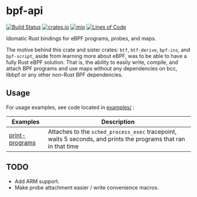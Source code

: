 # bpf-api
[![Build Status](https://github.com/arcjustin/bpf-api/workflows/build/badge.svg)](https://github.com/arcjustin/bpf-api/actions?query=workflow%3Abuild)
[![crates.io](https://img.shields.io/crates/v/bpf-api.svg)](https://crates.io/crates/bpf-api)
[![mio](https://docs.rs/bpf-api/badge.svg)](https://docs.rs/bpf-api/)
[![Lines of Code](https://tokei.rs/b1/github/arcjustin/bpf-api?category=code)](https://tokei.rs/b1/github/arcjustin/bpf-api?category=code)

Idomatic Rust bindings for eBPF programs, probes, and maps.

The motive behind this crate and sister crates: `btf`, `btf-derive`, `bpf-ins`, and `bpf-script`, aside from learning more about eBPF, was to be able to have a fully Rust eBPF solution. That is, the ability to easily write, compile, and attach BPF programs and use maps without any dependencies on bcc, libbpf or any other non-Rust BPF dependencies.

## Usage

For usage examples, see code located in [examples/](examples/) :

  | Examples | Description |
  |----------|-------------|
  |[print-programs](examples/print-programs.rs)| Attaches to the `sched_process_exec` tracepoint, waits 5 seconds, and prints the programs that ran in that time|

## TODO
- Add ARM support.
- Make probe attachment easier / write convenience macros.
